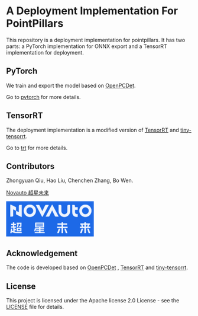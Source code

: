 # A Deployment Implementation For PointPillars

This repository is a deployment implementation for pointpillars. It has two parts: a PyTorch implementation for ONNX export and
a TensorRT implementation for deployment. 

## PyTorch

We train and export the model based on [OpenPCDet](https://github.com/open-mmlab/OpenPCDet). 

Go to [pytorch](pytorch) for more details.

## TensorRT

The deployment implementation is a modified version of [TensorRT](https://github.com/NVIDIA/TensorRT) and  [tiny-tensorrt](https://github.com/zerollzeng/tiny-tensorrt).

Go to [trt](trt) for more details.

## Contributors

Zhongyuan Qiu, Hao Liu, Chenchen Zhang, Bo Wen. 

[Novauto 超星未来](https://www.novauto.com.cn/)

![Novauto.png](pytorch/docs/novauto.png)

## Acknowledgement

The code is developed based on [OpenPCDet](https://github.com/open-mmlab/OpenPCDet) , [TensorRT](https://github.com/NVIDIA/TensorRT) and  [tiny-tensorrt](https://github.com/zerollzeng/tiny-tensorrt).

## License

This project is licensed under the Apache license 2.0 License - see the [LICENSE](LICENSE) file for details.